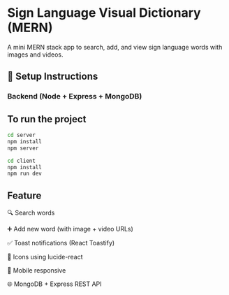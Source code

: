 # Sign Language Visual Dictionary (MERN)

A mini MERN stack app to search, add, and view sign language words with images and videos.

## 🔧 Setup Instructions

### Backend (Node + Express + MongoDB)

## To run the project

```bash
cd server
npm install
npm server

cd client
npm install
npm run dev


```

## Feature

🔍 Search words

➕ Add new word (with image + video URLs)

✅ Toast notifications (React Toastify)

🎨 Icons using lucide-react

📱 Mobile responsive

🌐 MongoDB + Express REST API
